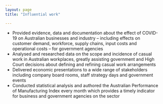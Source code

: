 ```yaml
---
layout: page
title: "Influential work"

---
```


- Provided evidence, data and documentation about the effect of COVID-19 on Australian businesses and industry – including effects on customer demand, workforce, supply chains, input costs and operational costs – for government agencies
- Analysed and researched data on the scope and incidence of casual work in Australian workplaces, greatly assisting government and High Court decisions about defining and refining casual work arrangements
- Delivered economic presentations to a wide range of stakeholders including company board rooms, staff strategy days and government events
- Conducted statistical analysis and authored the Australian Performance of Manufacturing Index every month which provides a timely indicator for business and government agencies on the sector

